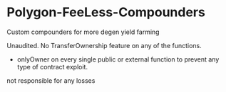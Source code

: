# Polygon-FeeLess-Compounders
Custom compounders for more degen yield farming

Unaudited. No TransferOwnership feature on any of the functions.
- onlyOwner on every single public or external function to prevent any type of contract exploit.

not responsible for any losses
